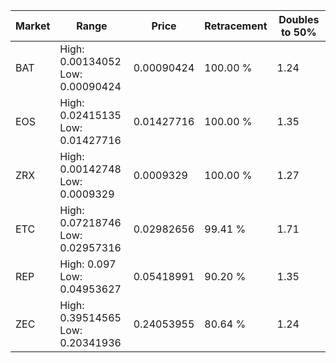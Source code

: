 | Market | Range | Price| Retracement | Doubles to 50% |
| --- | --- | --- | --- | --- |
| BAT | High: 0.00134052<br />Low: 0.00090424 | 0.00090424 | 100.00 % | 1.24 |
| EOS | High: 0.02415135<br />Low: 0.01427716 | 0.01427716 | 100.00 % | 1.35 |
| ZRX | High: 0.00142748<br />Low: 0.0009329 | 0.0009329 | 100.00 % | 1.27 |
| ETC | High: 0.07218746<br />Low: 0.02957316 | 0.02982656 | 99.41 % | 1.71 |
| REP | High: 0.097<br />Low: 0.04953627 | 0.05418991 | 90.20 % | 1.35 |
| ZEC | High: 0.39514565<br />Low: 0.20341936 | 0.24053955 | 80.64 % | 1.24 |
